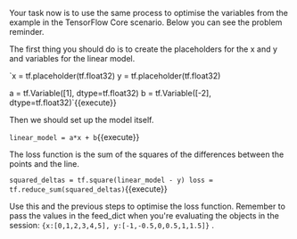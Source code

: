 Your task now is to use the same process to optimise the variables from the example in the TensorFlow Core scenario. Below you can see the problem reminder.

The first thing you should do is to create the placeholders for the x and y and variables for the linear model.

`x = tf.placeholder(tf.float32)
y = tf.placeholder(tf.float32)

a = tf.Variable([1], dtype=tf.float32)
b = tf.Variable([-2], dtype=tf.float32)`{{execute}}

Then we should set up the model itself.

`linear_model = a*x + b`{{execute}}

The loss function is the sum of the squares of the differences between the points and the line.

`squared_deltas = tf.square(linear_model - y)
loss = tf.reduce_sum(squared_deltas)`{{execute}}

Use this and the previous steps to optimise the loss function. Remember to pass the values in the feed_dict when you're evaluating the objects in the session: `{x:[0,1,2,3,4,5], y:[-1,-0.5,0,0.5,1,1.5]}` .

